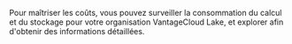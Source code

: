 Pour maîtriser les coûts, vous pouvez surveiller la consommation du calcul et du stockage pour votre organisation VantageCloud Lake, et explorer afin d'obtenir des informations détaillées.
